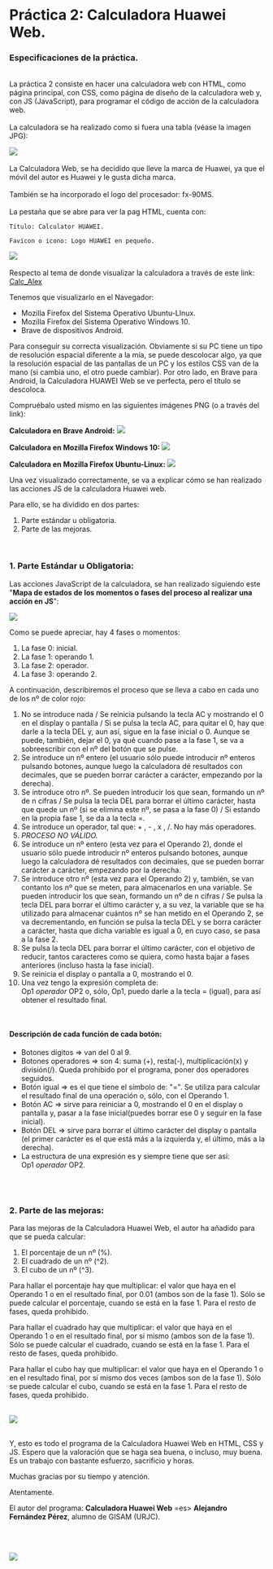  # Práctica 2: Calculadora Huawei Web.

### **Especificaciones de la práctica.**
<br>
La práctica 2 consiste en hacer una calculadora web con HTML, como página principal, con CSS, como página de diseño de la calculadora web y, con JS (JavaScript), para programar el código de acción de la calculadora web.
<br>
<br>
La calculadora se ha realizado como si fuera una tabla (véase la imagen JPG):   

![](Tabla_Calc.jpg)
<br>
<br>
La Calculadora Web, se ha decidido que lleve la marca de Huawei, ya que el móvil del autor es Huawei y le gusta dicha marca.
<br>
<br>
También se ha incorporado el logo del procesador: fx-90MS.
<br>
<br>
La pestaña que se abre para ver la pag HTML, cuenta con:    

    
    Título: Calculator HUAWEI.

    Favicon o icono: Logo HUAWEI en pequeño.    
        
![](favicon.png)
<br>
<br>
Respecto al tema de donde visualizar la calculadora a través de este link:
[Calc_Alex](https://a-fernandezp-2016.github.io/2020-2021-CSAAI-Practicas/P2/)

Tenemos que visualizarlo en el Navegador:  

- Mozilla Firefox del Sistema Operativo Ubuntu-LInux.
- Mozilla Firefox del Sistema Operativo Windows 10.
- Brave de dispositivos Android.

Para conseguir su correcta visualización. Obviamente si su PC tiene un tipo de resolución espacial diferente a la mía, se puede descolocar algo, ya que la resolución espacial de las pantallas de un PC y los estilos CSS van de la mano (si cambia uno, el otro puede cambiar). Por otro lado, en Brave para Android, la Calculadora HUAWEI Web se ve perfecta, pero el título se descoloca.

Compruébalo usted mismo en las siguientes imágenes PNG (o a través del link):

**Calculadora en Brave Android:**
![](Calc_BraveAndroid.png)

**Calculadora en Mozilla Firefox Windows 10:**
![](Calc_W10.PNG)

**Calculadora en Mozilla Firefox Ubuntu-Linux:**
![](Calc_UbuntuLinux.png)

Una vez visualizado correctamente, se va a explicar cómo se han realizado las acciones JS de la calculadora Huawei web.

Para ello, se ha dividido en dos partes:

1. Parte estándar u obligatoria.
2. Parte de las mejoras.

<br>

### 1. **Parte Estándar u Obligatoria:**

Las acciones JavaScript de la calculadora, se han realizado siguiendo este "**Mapa de estados de los momentos o fases del proceso al realizar una acción en JS**":

![](Mapa_Estados.jpg)

Como se puede apreciar, hay 4 fases o momentos:

1. La fase 0: inicial.
2. La fase 1: operando 1.
3. La fase 2: operador.
4. La fase 3: operando 2.

A continuación, describiremos el proceso que se lleva a cabo en cada uno de los nº de color rojo:

1. No se introduce nada / Se reinicia pulsando la tecla AC y mostrando el 0 en el display o pantalla / Si se pulsa la tecla AC, para quitar el 0, hay que darle a la tecla DEL y, aun así, sigue en la fase inicial o 0. Aunque se puede, también, dejar el 0, ya qué cuando pase a la fase 1, se va a sobreescribir con el nº del botón que se pulse.
2. Se introduce un nº entero (el usuario sólo puede introducir nº enteros pulsando botones, aunque luego la calculadora dé resultados con decimales, que se pueden borrar carácter a carácter, empezando por la derecha).
3. Se introduce otro nº. Se pueden introducir los que sean, formando un nº de n cifras / Se pulsa la tecla DEL para borrar el último carácter, hasta que quede un nº (si se elimina este nº, se pasa a la fase 0) / Si estando en la propia fase 1, se da a la tecla =.
4. Se introduce un operador, tal que: + , - , x , /. No hay más operadores.
5. *PROCESO NO VÁLIDO.*
6. Se introduce un nº entero (esta vez para el Operando 2), donde el usuario sólo puede introducir nº enteros pulsando botones, aunque luego la calculadora dé resultados con decimales, que se pueden borrar carácter a carácter, empezando por la derecha.
7. Se introduce otro nº (esta vez para el Operando 2) y, también, se van contanto los nº que se meten, para almacenarlos en una variable. Se pueden introducir los que sean, formando un nº de n cifras / Se pulsa la tecla DEL para borrar el último carácter y, a su vez, la variable que se ha utilizado para almacenar cuántos nº se han metido en el Operando 2, se va decrementando, en función se pulsa la tecla DEL y se borra carácter a carácter, hasta que dicha variable es igual a 0, en cuyo caso, se pasa a la fase 2.
8. Se pulsa la tecla DEL para borrar el último carácter, con el objetivo de reducir, tantos caracteres como se quiera, como hasta bajar a fases anteriores (incluso hasta la fase inicial).
9. Se reinicia el display o pantalla a 0, mostrando el 0.
10. Una vez tengo la expresión completa de:  
Op1 *operador* OP2 o, sólo, Op1, puedo darle a la tecla = (igual), para así obtener el resultado final.  
<br>

####  **Descripción de cada función de cada botón:**

- Botones dígitos => van del 0 al 9.
- Botones operadores => son 4: suma (+), resta(-), multiplicación(x) y división(/). Queda prohibido por el programa, poner dos operadores seguidos.
- Botón igual => es el que tiene el símbolo de: "=". Se utiliza para calcular el resultado final de una operación o, sólo, con el Operando 1.
- Botón AC => sirve para reiniciar a 0, mostrando el 0 en el display o pantalla y, pasar a la fase inicial(puedes borrar ese 0 y seguir en la fase inicial).
- Botón DEL => sirve para borrar el último carácter del display o pantalla (el primer carácter es el que está más a la izquierda y, el último, más a la derecha).
- La estructura de una expresión es y siempre tiene que ser así:  
Op1 *operador* OP2.
<br>
<br>

### 2. **Parte de las mejoras:**

Para las mejoras de la Calculadora Huawei Web, el autor ha añadido para que se pueda calcular:

1. El porcentaje de un nº (%).
2. El cuadrado de un nº (^2).
3. El cubo de un nº (^3).

Para hallar el porcentaje hay que multiplicar: el valor que haya en el Operando 1 o en el resultado final, por 0.01  (ambos son de la fase 1). Sólo se puede calcular el porcentaje, cuando se está en la fase 1. Para el resto de fases, queda prohibido.

Para hallar el cuadrado hay que multiplicar: el valor que haya en el Operando 1 o en el resultado final, por sí mismo  (ambos son de la fase 1). Sólo se puede calcular el cuadrado, cuando se está en la fase 1. Para el resto de fases, queda prohibido.

Para hallar el cubo hay que multiplicar: el valor que haya en el Operando 1 o en el resultado final, por sí mismo dos veces (ambos son de la fase 1). Sólo se puede calcular el cubo, cuando se está en la fase 1. Para el resto de fases, queda prohibido.
<br>
<br>

![](Tecnologia.gif)
<br>
<br>

Y, esto es todo el programa de la Calculadora Huawei Web en HTML, CSS y JS. Espero que la valoración que se haga sea buena, o incluso, muy buena. Es un trabajo con bastante esfuerzo, sacrificio y horas.

Muchas gracias por su tiempo y atención.

Atentamente.

El autor del programa: **Calculadora Huawei Web** =es> **Alejandro Fernández Pérez**, alumno de GISAM (URJC).

<br>
<br>

![](End.gif)